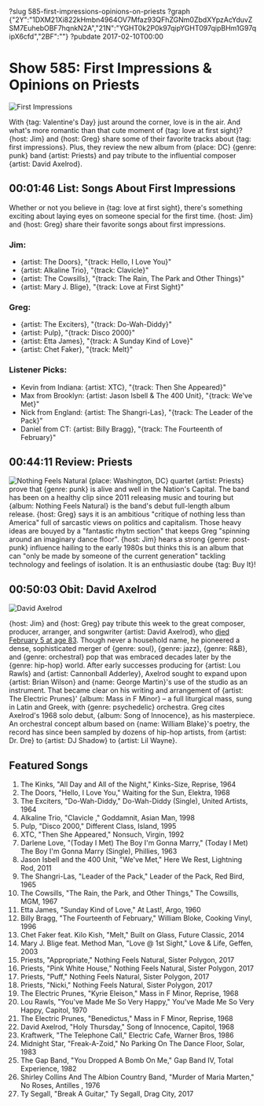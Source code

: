 ?slug 585-first-impressions-opinions-on-priests
?graph {"2Y":"1DXM21Xi822kHmbn4964OV7Mfaz93QFhZGNm0ZbdXYpzAcYduvZSM7EuhebOBF7hqnkN2A","21N":"YGHT0k2P0k97qipYGHT097qipBHm1G97qipX6cfd","2BF":""}
?pubdate 2017-02-10T00:00
# Show 585: First Impressions & Opinions on Priests

![First Impressions](//static.soundopinions.org/images/2017/firstimpressions_web.jpg)

With {tag: Valentine's Day} just around the corner, love is in the air. And what's more romantic than that cute moment of {tag: love at first sight}? {host: Jim} and {host: Greg} share some of their favorite tracks about {tag: first impressions}. Plus, they review the new album from {place: DC} {genre: punk} band {artist: Priests} and pay tribute to the influential composer {artist: David Axelrod}.

## 00:01:46 List: Songs About First Impressions
Whether or not you believe in {tag: love at first sight}, there's something exciting about laying eyes on someone special for the first time. {host: Jim} and {host: Greg} share their favorite songs about first impressions.

### Jim:
- {artist: The Doors}, "{track: Hello, I Love You}"
- {artist: Alkaline Trio}, "{track: Clavicle}"
- {artist: The Cowsills}, "{track: The Rain, The Park and Other Things}"
- {artist: Mary J. Blige}, "{track: Love at First Sight}"

### Greg:
- {artist: The Exciters}, "{track: Do-Wah-Diddy}"
- {artist: Pulp}, "{track: Disco 2000}"
- {artist: Etta James}, "{track: A Sunday Kind of Love}"
- {artist: Chet Faker}, "{track: Melt}"

### Listener Picks:
- Kevin from Indiana: {artist: XTC}, "{track: Then She Appeared}"
- Max from Brooklyn: {artist: Jason Isbell & The 400 Unit}, "{track: We've Met}"
- Nick from England: {artist: The Shangri-Las}, "{track: The Leader of the Pack}"
- Daniel from CT: {artist: Billy Bragg}, "{track: The Fourteenth of February}"


## 00:44:11 Review: Priests
![Nothing Feels Natural](http://is4.mzstatic.com/image/thumb/Music122/v4/bf/db/43/bfdb4378-3817-af2a-4ed3-e153bdc6b122/source/600x600bb.jpg "281875750/1192349646")
{place: Washington, DC} quartet {artist: Priests} prove that {genre: punk} is alive and well in the Nation's Capital. The band has been on a healthy clip since 2011 releasing music and touring but {album: Nothing Feels Natural} is the band's debut full-length album release. {host: Greg} says it is an ambitious "critique of nothing less than America" full of sarcastic views on politics and capitalism. Those heavy ideas are bouyed by a "fantastic rhytm section" that keeps Greg "spinning around an imaginary dance floor". {host: Jim} hears a strong {genre: post-punk} influence hailing to the early 1980s but thinks this is an album that can "only be made by someone of the current generation" tackling technology and feelings of isolation. It is an enthusiastic doube {tag: Buy It}!


## 00:50:03 Obit: David Axelrod
![David Axelrod](//static.soundopinions.org/images/2017/davidaxelrod.jpg)

{host: Jim} and {host: Greg} pay tribute this week to the great composer, producer, arranger, and songwriter {artist: David Axelrod}, who [died February 5 at age 83](http://www.billboard.com/articles/news/7678074/david-axelrod-dead-musician-producer). Though never a household name, he pioneered a dense, sophisticated merger of {genre: soul}, {genre: jazz}, {genre: R&B}, and {genre: orchestral} pop that  was embraced decades later by the {genre: hip-hop} world. After early successes producing for {artist: Lou Rawls} and {artist: Cannonball Adderley}, Axelrod sought to expand upon {artist: Brian Wilson} and {name: George Martin}'s use of the studio as an instrument. That became clear on his writing and arrangement of {artist: The Electric Prunes}' {album: Mass in F Minor} – a full liturgical mass, sung in Latin and Greek, with {genre: psychedelic} orchestra. Greg cites Axelrod's 1968 solo debut, {album: Song of Innocence}, as his masterpiece. An orchestral concept album based on {name: William Blake}'s poetry, the record has since been sampled by dozens of hip-hop artists, from {artist: Dr. Dre} to {artist: DJ Shadow} to {artist: Lil Wayne}.

## Featured Songs
1. The Kinks, "All Day and All of the Night," Kinks-Size, Reprise, 1964
1. The Doors, "Hello, I Love You," Waiting for the Sun, Elektra, 1968
1. The Exciters, "Do-Wah-Diddy," Do-Wah-Diddy (Single), United Artists, 1964
1. Alkaline Trio, "Clavicle ," Goddamnit, Asian Man, 1998
1. Pulp, "Disco 2000," Different Class, Island, 1995
1. XTC, "Then She Appeared," Nonsuch, Virgin, 1992
1. Darlene Love, "(Today I Met) The Boy I'm Gonna Marry," (Today I Met) The Boy I'm Gonna Marry (Single), Phillies, 1963
1. Jason Isbell and the 400 Unit, "We've Met," Here We Rest, Lightning Rod, 2011
1. The Shangri-Las, "Leader of the Pack," Leader of the Pack, Red Bird, 1965
1. The Cowsills, "The Rain, the Park, and Other Things," The Cowsills, MGM, 1967
1. Etta James, "Sunday Kind of Love," At Last!, Argo, 1960
1. Billy Bragg, "The Fourteenth of February," William Bloke, Cooking Vinyl, 1996
1. Chet Faker feat. Kilo Kish, "Melt," Built on Glass, Future Classic, 2014
1. Mary J. Blige feat. Method Man, "Love @ 1st Sight," Love & Life, Geffen, 2003
1. Priests, "Appropriate," Nothing Feels Natural, Sister Polygon, 2017
1. Priests, "Pink White House," Nothing Feels Natural, Sister Polygon, 2017
1. Priests, "Puff," Nothing Feels Natural, Sister Polygon, 2017
1. Priests, "Nicki," Nothing Feels Natural, Sister Polygon, 2017
1. The Electric Prunes, "Kyrie Eleison," Mass in F Minor, Reprise, 1968
1. Lou Rawls, "You've Made Me So Very Happy," You've Made Me So Very Happy, Capitol, 1970
1. The Electric Prunes, "Benedictus," Mass in F Minor, Reprise, 1968
1. David Axelrod, "Holy Thursday," Song of Innocence, Capitol, 1968
1. Kraftwerk, "The Telephone Call," Electric Cafe, Warner Bros, 1986
1. Midnight Star, "Freak-A-Zoid," No Parking On The Dance Floor, Solar, 1983
1. The Gap Band, "You Dropped A Bomb On Me," Gap Band IV, Total Experience, 1982
1. Shirley Collins And The Albion Country Band, "Murder of Maria Marten," No Roses, Antilles , 1976
1. Ty Segall, "Break A Guitar," Ty Segall, Drag City, 2017

